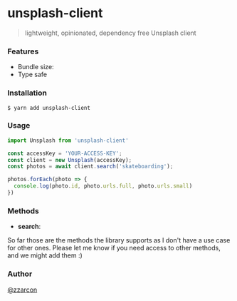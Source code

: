 # unsplash-client
> lightweight, opinionated, dependency free Unsplash client 

### Features

* Bundle size: 
* Type safe

### Installation

```
$ yarn add unsplash-client
```

### Usage

```javascript
import Unsplash from 'unsplash-client'

const accessKey = 'YOUR-ACCESS-KEY';
const client = new Unsplash(accessKey);
const photos = await client.search('skateboarding');

photos.forEach(photo => {
  console.log(photo.id, photo.urls.full, photo.urls.small)
})
```

### Methods

* **search**: 

So far those are the methods the library supports as I don't have a use case for other ones. Please let me know if you need access to other methods, and we might add them :)

### Author

[@zzarcon](https://twitter.com/zzarcon)